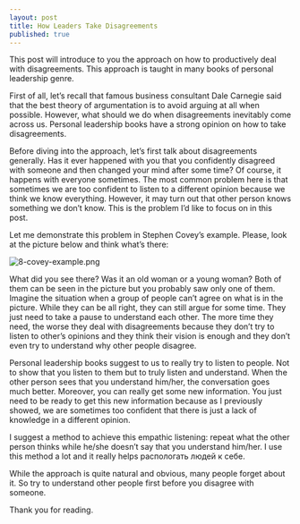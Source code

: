 ```yaml
---
layout: post
title: How Leaders Take Disagreements
published: true
---
```

This post will introduce to you the approach on how to productively deal with disagreements. This approach is taught in many books of personal leadership genre.
<!--more-->

First of all, let’s recall that famous business consultant Dale Carnegie said that the best theory of argumentation is to avoid arguing at all when possible. However, what should we do when disagreements inevitably come across us. Personal leadership books have a strong opinion on how to take disagreements.

Before diving into the approach, let’s first talk about disagreements generally. Has it ever happened with you that you confidently disagreed with someone and then changed your mind after some time? Of course, it happens with everyone sometimes. The most common problem here is that sometimes we are too confident to listen to a different opinion because we think we know everything. However, it may turn out that other person knows something we don’t know. This is the problem I’d like to focus on in this post.

Let me demonstrate this problem in Stephen Covey’s example. Please, look at the picture below and think what’s there:

![8-covey-example.png]({{site.baseurl}}/images/8-covey-example.png)

What did you see there? Was it an old woman or a young woman? Both of them can be seen in the picture but you probably saw only one of them. Imagine the situation when a group of people can’t agree on what is in the picture. While they can be all right, they can still argue for some time. They just need to take a pause to understand each other. The more time they need, the worse they deal with disagreements because they don’t try to listen to other’s opinions and they think their vision is enough and they don’t even try to understand why other people disagree.

Personal leadership books suggest to us to really try to listen to people. Not to show that you listen to them but to truly listen and understand. When the other person sees that you understand him/her, the conversation goes much better. Moreover, you can really get some new information. You just need to be ready to get this new information because as I previously showed, we are sometimes too confident that there is just a lack of knowledge in a different opinion.

I suggest a method to achieve this empathic listening: repeat what the other person thinks while he/she doesn’t say that you understand him/her. I use this method a lot and it really helps распологать людей к себе.

While the approach is quite natural and obvious, many people forget about it. So try to understand other people first before you disagree with someone.

Thank you for reading.
